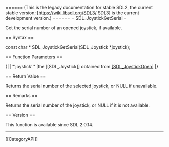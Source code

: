 ====== (This is the legacy documentation for stable SDL2, the current stable version; [https://wiki.libsdl.org/SDL3/ SDL3] is the current development version.) ======
= SDL_JoystickGetSerial =

Get the serial number of an opened joystick, if available.

== Syntax ==

<syntaxhighlight lang='c'>
const char * SDL_JoystickGetSerial(SDL_Joystick *joystick);
</syntaxhighlight>

== Function Parameters ==

{|
|'''joystick'''
|the [[SDL_Joystick]] obtained from [[SDL_JoystickOpen]]()
|}

== Return Value ==

Returns the serial number of the selected joystick, or NULL if unavailable.

== Remarks ==

Returns the serial number of the joystick, or NULL if it is not available.

== Version ==

This function is available since SDL 2.0.14.

----
[[CategoryAPI]]


